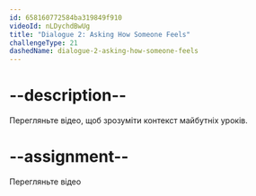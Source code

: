 ```yaml
---
id: 658160772584ba319849f910
videoId: nLDychdBwUg
title: "Dialogue 2: Asking How Someone Feels"
challengeType: 21
dashedName: dialogue-2-asking-how-someone-feels
---
```


# --description--

Перегляньте відео, щоб зрозуміти контекст майбутніх уроків.

# --assignment--

Перегляньте відео
